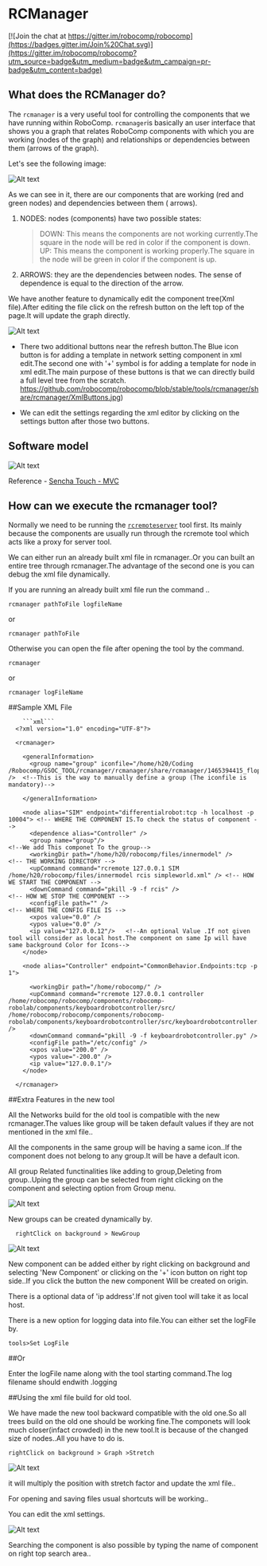 RCManager
===============================

[![Join the chat at https://gitter.im/robocomp/robocomp](https://badges.gitter.im/Join%20Chat.svg)](https://gitter.im/robocomp/robocomp?utm_source=badge&utm_medium=badge&utm_campaign=pr-badge&utm_content=badge)

## What does the RCManager do?

The `rcmanager` is a very useful tool for controlling the components that we have running within RoboComp. `rcmanager`is basically an user interface that shows you a graph that relates RoboComp components with which you are working (nodes of the graph) and relationships or dependencies between them (arrows of the graph).

Let's see the following image:

![Alt text](https://github.com/robocomp/robocomp/blob/stable/tools/rcmanager/share/rcmanager/Graph.jpg)

As we can see in it, there are our components that are working (red and green nodes) and dependencies between them ( arrows).

1. NODES: nodes (components) have two possible states:
    > DOWN: This means the components are not working currently.The square in the node will be red in color if the component is down.
    > UP: This means the component is working properly.The square in the node will be green in color if the component is up.
2. ARROWS: they are the dependencies between nodes. The sense of dependence is equal to the direction of the arrow. 

We have another feature to dynamically edit the component tree(Xml file).After editing the file click on the refresh button on the left top of the page.It will update the graph directly. 

![Alt text](https://github.com/robocomp/robocomp/blob/stable/tools/rcmanager/share/rcmanager/Editor.jpg)

*   There two additional buttons near the refresh button.The Blue icon button is for adding a template in network setting component in xml edit.The second one with '+' symbol is for adding a template for node in xml edit.The main purpose of these buttons is that we can directly build a full level tree from the scratch.
https://github.com/robocomp/robocomp/blob/stable/tools/rcmanager/share/rcmanager/XmlButtons.jpg)
      

*   We can edit the settings regarding the xml editor by clicking on the settings button after those two buttons.

## Software model

![Alt text](https://github.com/Kmayankkr/robocomp/blob/highlyunstable/tools/rcmanager/mvc.jpg "")

Reference - [Sencha Touch - MVC](https://www.tutorialspoint.com/sencha_touch/sencha_touch_mvc_explanation.htm)

## How can we execute the rcmanager tool?

Normally we need to be running the [`rcremoteserver`](https://github.com/robocomp/robocomp/tree/stable/tools/rcremote)  tool first. Its mainly because the components are usually run through the rcremote tool which acts like a proxy for server tool.

We can either run an already built xml file in rcmanager..Or you can built an entire tree through rcmanager.The advantage of the second one is you can debug the xml file dynamically.


If you are running an already built xml file run the command ..

    rcmanager pathToFile logfileName
or 

    rcmanager pathToFile

Otherwise you can open the file after opening the tool by the command.
    
    rcmanager 

or  

    rcmanager logFileName

##Sample XML File
    
  
        ```xml```
      <?xml version="1.0" encoding="UTF-8"?>

      <rcmanager>

        <generalInformation>  
          <group name="group" iconfile="/home/h20/Coding                          /Robocomp/GSOC_TOOL/rcmanager/rcmanager/share/rcmanager/1465394415_floppy.png" />  <!--This is the way to manually define a group (The iconfile is mandatory)-->

        </generalInformation>

        <node alias="SIM" endpoint="differentialrobot:tcp -h localhost -p 10004"> <!-- WHERE THE COMPONENT IS.To check the status of component -->
          <dependence alias="Controller" />
          <group name="group"/>                                                   <!--We add This componet To the group-->
          <workingDir path="/home/h20/robocomp/files/innermodel" />               <!-- THE WORKING DIRECTORY -->
          <upCommand command="rcremote 127.0.0.1 SIM /home/h20/robocomp/files/innermodel rcis simpleworld.xml" /> <!-- HOW WE START THE COMPONENT -->
          <downCommand command="pkill -9 -f rcis" />                              <!-- HOW WE STOP THE COMPONENT -->
          <configFile path="" />                                                  <!-- WHERE THE CONFIG FILE IS -->
          <xpos value="0.0" />
          <ypos value="0.0" />
          <ip value="127.0.0.12"/>   <!--An optional Value .If not given tool will consider as local host.The component on same Ip will have same background Color for Icons-->  
        </node>

        <node alias="Controller" endpoint="CommonBehavior.Endpoints:tcp -p 1">
          
          <workingDir path="/home/robocomp/" />
          <upCommand command="rcremote 127.0.0.1 controller /home/robocomp/robocomp/components/robocomp-robolab/components/keyboardrobotcontroller/src/ /home/robocomp/robocomp/components/robocomp-robolab/components/keyboardrobotcontroller/src/keyboardrobotcontroller.py" />
          <downCommand command="pkill -9 -f keyboardrobotcontroller.py" />
          <configFile path="/etc/config" />
          <xpos value="200.0" />
          <ypos value="-200.0" />
          <ip value="127.0.0.1"/>
        </node>

      </rcmanager>


##Extra Features in the new tool

All the Networks build for the old tool is compatible with the new rcmanager.The values like group will be taken default values if they are not mentioned in the xml file..


All the components in the same group will be having a same icon..If the component does not belong to any group.It will be have a default icon.

All group Related  functinalities like adding to group,Deleting from group..Uping the group can be selected from right clicking on the component and selecting option from Group menu.

![Alt text](https://github.com/robocomp/robocomp/blob/stable/tools/rcmanager/share/rcmanager/GroupSelector.jpg)


New groups can be created dynamically by.

      rightClick on background > NewGroup


![Alt text](https://github.com/robocomp/robocomp/blob/stable/tools/rcmanager/share/rcmanager/GroupBuilder.jpg)


New component can be added either by right clicking on background and selecting 'New Component' or clicking on the '+' icon button on right top side..If you click the button the new component Will be created on origin.

There is a optional data of 'ip address'.If not given tool will take it as local host.

There is a new option for logging data into file.You can either set the logFile by.

    tools>Set LogFile

##Or 
    
Enter the logFile name along with the tool starting command.The log filename should endwith .logging

##Using the xml file build for old tool.

We have made the new tool backward compatible with the old one.So all trees build on the old one should be working fine.The componets will look much closer(infact crowded) in the new tool.It is because of the changed size of nodes..All you have to do is.


    rightClick on background > Graph >Stretch

![Alt text](https://github.com/robocomp/robocomp/blob/stable/tools/rcmanager/share/rcmanager/GraphStretch.jpg)

it will multiply the position with stretch factor and update the xml file..

For opening and saving files usual shortcuts will be working..

You can edit the xml settings.

![Alt text](https://github.com/robocomp/robocomp/blob/stable/tools/rcmanager/share/rcmanager/XmlEditorSettings.jpg)


Searching the component is also possible by typing the name of component on right top search area..
